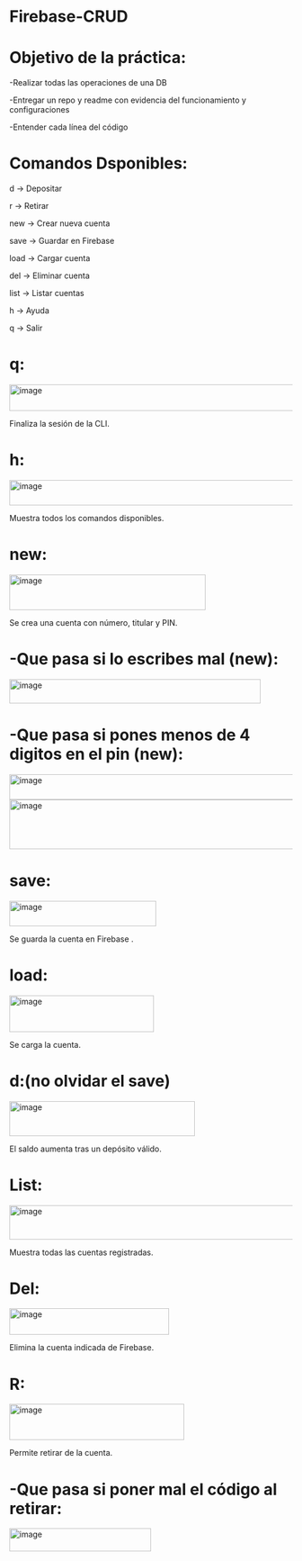 # Firebase-CRUD
# Objetivo de la práctica:
-Realizar todas las operaciones de una DB

-Entregar un repo y readme con evidencia del funcionamiento y configuraciones

-Entender cada línea del código

# Comandos Dsponibles:
d <monto>          -> Depositar

r <monto> <pin>    -> Retirar

new <num> <titular> <pin> -> Crear nueva cuenta

save               -> Guardar en Firebase

load <num>         -> Cargar cuenta

del <num>          -> Eliminar cuenta

list               -> Listar cuentas

h                  -> Ayuda

q                  -> Salir

# q:

<img width="651" height="47" alt="image" src="https://github.com/user-attachments/assets/12f05de1-439f-46e2-89d3-85a4a4486834" />

Finaliza la sesión de la CLI.

# h:

<img width="1000" height="45" alt="image" src="https://github.com/user-attachments/assets/a385d29d-b78d-4a7e-991a-80f6346684c5" />

Muestra todos los comandos disponibles.

# new:

<img width="349" height="63" alt="image" src="https://github.com/user-attachments/assets/7c827f74-f83a-40ab-a5ec-2677eb3b50cb" />

Se crea una cuenta con número, titular y PIN.


# -Que pasa si lo escribes mal (new):

<img width="447" height="43" alt="image" src="https://github.com/user-attachments/assets/de28566c-78b0-49cf-99d9-0802dc881ab7" />


# -Que pasa si pones menos de 4 digitos en el pin (new):

<img width="618" height="45" alt="image" src="https://github.com/user-attachments/assets/ca9a5c7f-1017-4972-8717-4078b8efcbee" />

<img width="737" height="88" alt="image" src="https://github.com/user-attachments/assets/362b5423-85b6-4a6f-ae78-19ecd3f2e9cd" />

# save:

<img width="261" height="45" alt="image" src="https://github.com/user-attachments/assets/c504775d-4bb7-4d36-8dda-dbb3f8b22b90" />

Se guarda la cuenta en Firebase .

# load:

<img width="257" height="65" alt="image" src="https://github.com/user-attachments/assets/2c4d78d3-5125-45e8-9a4b-cb834e2f7122" />

Se carga la cuenta.

# d:(no olvidar el save)

<img width="330" height="62" alt="image" src="https://github.com/user-attachments/assets/69f174db-d763-47f1-8b72-ac557add3367" />

El saldo aumenta tras un depósito válido.

# List: 

<img width="639" height="61" alt="image" src="https://github.com/user-attachments/assets/1c6fcd74-63c3-41b4-8cd8-792cfb299c30" />

Muestra todas las cuentas registradas.

# Del:

<img width="284" height="47" alt="image" src="https://github.com/user-attachments/assets/a1230d89-aea9-442f-bda4-b21524330add" />

Elimina la cuenta indicada de Firebase.

# R:

<img width="311" height="64" alt="image" src="https://github.com/user-attachments/assets/292b8e7e-2aee-4b63-a9b9-ad52f0065fa4" />

Permite retirar de la cuenta.

# -Que pasa si poner mal el código al retirar:

<img width="252" height="41" alt="image" src="https://github.com/user-attachments/assets/033f542d-56c5-4288-bff7-eef5209417c4" />










